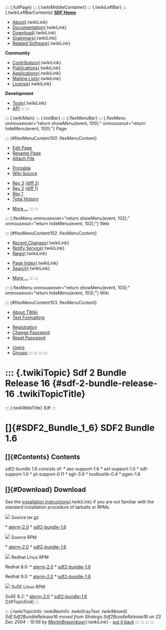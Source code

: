 ::: {.fullPage}
::: {.twikiMiddleContainer}
::: {.twikiLeftBar}
::: {.twikiLeftBarContents}
**[SDF Home](http://www.syntax-definition.org)**

-   [About](SdfLanguage){.twikiLink}
-   [Documentation](SdfDocumentation){.twikiLink}
-   [Download](SdfSoftware){.twikiLink}
-   [Grammars](SdfGrammars){.twikiLink}
-   [Related Software](SdfRelatedSoftware){.twikiLink}

**Community**

-   [Contributors](SdfDevelopment){.twikiLink}
-   [Publications](SdfPublications){.twikiLink}
-   [Applications](SdfApplications){.twikiLink}
-   [Mailing Lists](MailingList){.twikiLink}
-   [License](BSDLicense){.twikiLink}

**Development**

-   [Tools](DevelopmentTools){.twikiLink}
-   [API](http://homepages.cwi.nl/~daybuild/daily-docs)
:::
:::

::: {.twikiMain}
::: {.toolBar}
::: {.flexMenuBar}
::: {.flexMenu onmouseover="return showMenu(event, 100);" onmouseout="return hideMenu(event, 100);"}
Page

::: {#flexMenuContent100 .flexMenuContent}
-   [Edit
    Page](http://www.program-transformation.org/edit/Sdf/Sdf2BundleRelease16?t=1536826611)
-   [Rename
    Page](http://www.program-transformation.org/rename/Sdf/Sdf2BundleRelease16)
-   [Attach
    File](http://www.program-transformation.org/attach/Sdf/Sdf2BundleRelease16)

<!-- -->

-   [Printable](http://www.program-transformation.org/view/Sdf/Sdf2BundleRelease16?skin=print.pattern)
-   [Wiki
    Source](http://www.program-transformation.org/view/Sdf/Sdf2BundleRelease16?skin=text&raw=on&contenttype=text/plain)

<!-- -->

-   [Rev
    3](http://www.program-transformation.org/view/Sdf/Sdf2BundleRelease16?rev=1.3)
    [(diff 2)](http://www.program-transformation.org/rdiff/Sdf/Sdf2BundleRelease16?rev1=1.3&rev2=1.2)
-   [Rev
    2](http://www.program-transformation.org/view/Sdf/Sdf2BundleRelease16?rev=1.2)
    [(diff 1)](http://www.program-transformation.org/rdiff/Sdf/Sdf2BundleRelease16?rev1=1.2&rev2=1.1)
-   [Rev
    1](http://www.program-transformation.org/view/Sdf/Sdf2BundleRelease16?rev=1.1)
-   [Total
    History](http://www.program-transformation.org/rdiff/Sdf/Sdf2BundleRelease16)

<!-- -->

-   [More
    \...](http://www.program-transformation.org/oops/Sdf/Sdf2BundleRelease16?template=oopsmore&param1=1.3&param2=1.3)
:::
:::

::: {.flexMenu onmouseover="return showMenu(event, 102);" onmouseout="return hideMenu(event, 102);"}
Web

::: {#flexMenuContent102 .flexMenuContent}
-   [Recent Changes](WebChanges){.twikiLink}
-   [Notify Service](WebNotify){.twikiLink}
-   [News](WebNews){.twikiLink}

<!-- -->

-   [Page Index](WebIndex){.twikiLink}
-   [Search](WebSearch){.twikiLink}

<!-- -->

-   [More
    \...](http://www.program-transformation.org/oops/Sdf/Sdf2BundleRelease16?template=oopsmore&param1=1.3&param2=1.3)
:::
:::

::: {.flexMenu onmouseover="return showMenu(event, 103);" onmouseout="return hideMenu(event, 103);"}
Wiki

::: {#flexMenuContent103 .flexMenuContent}
-   [About
    TWiki](http://www.program-transformation.org/view/TWiki/WebHome)
-   [Text
    Formatting](http://www.program-transformation.org/view/TWiki/TextFormattingRules)

<!-- -->

-   [Registration](http://www.program-transformation.org/view/TWiki/TWikiRegistration)
-   [Change
    Password](http://www.program-transformation.org/view/TWiki/ChangePassword)
-   [Reset
    Password](http://www.program-transformation.org/view/TWiki/ResetPassword)

<!-- -->

-   [Users](http://www.program-transformation.org/view/Main/TWikiUsers)
-   [Groups](http://www.program-transformation.org/view/Main/TWikiGroups)
:::
:::
:::
:::

::: {.twikiTopic}
Sdf 2 Bundle Release 16 {#sdf-2-bundle-release-16 .twikiTopicTitle}
=======================

::: {.twikiWebTitle}
Sdf
:::

[]{#SDF2_Bundle_1_6} SDF2 Bundle 1.6
====================================

[]{#Contents} Contents
----------------------

sdf2-bundle 1.6 consists of: \* asc-support-1.6 \* asf-support-1.0 \*
sdf-support-1.0 \* pt-support-0.11 \* sglr-3.9 \* toolbuslib-0.4 \*
pgen-1.6

[]{#Download} Download
----------------------

See the [installation
instructions](../Stratego/InstallationInstructions094){.twikiLink} if
you are not familiar with the standard installation procedure of
tarballs or RPMs.

![](http://losser.st-lab.cs.uu.nl/~mbravenb/images/src-pkg.png) Source
tar.gz

\*
[aterm-2.0](ftp://ftp.stratego-language.org/pub/stratego/aterm/aterm-2.0.tar.gz)
\*
[sdf2-bundle-1.6](ftp://ftp.stratego-language.org/pub/stratego/sdf2/sdf2-bundle-1.6.tar.gz)

![](http://losser.st-lab.cs.uu.nl/~mbravenb/images/src-pkg.png) Source
RPM

\*
[aterm-2.0](ftp://ftp.stratego-language.org/pub/stratego/aterm/aterm-2.0-1.src.rpm)
\*
[sdf2-bundle-1.6](ftp://ftp.stratego-language.org/pub/stratego/sdf2/sdf2-bundle-1.6-1.src.rpm)

![](http://losser.st-lab.cs.uu.nl/~mbravenb/images/redhat.png) Redhat
Linux RPM

Redhat 8.0: \*
[aterm-2.0](ftp://ftp.stratego-language.org/pub/stratego/aterm/aterm-2.0-1.i386-redhat8.0-linux-gnu.rpm)
\*
[sdf2-bundle-1.6](ftp://ftp.stratego-language.org/pub/stratego/sdf2/sdf2-bundle-1.6-1.i386-redhat8.0-linux-gnu.rpm)

Redhat 9.0: \*
[aterm-2.0](ftp://ftp.stratego-language.org/pub/stratego/aterm/aterm-2.0-1.i386-redhat9.0-linux-gnu.rpm)
\*
[sdf2-bundle-1.6](ftp://ftp.stratego-language.org/pub/stratego/sdf2/sdf2-bundle-1.6-1.i386-redhat9.0-linux-gnu.rpm)

![](http://losser.st-lab.cs.uu.nl/~mbravenb/images/suse.png) SuSE Linux
RPM

SuSE 8.2: \*
[aterm-2.0](ftp://ftp.stratego-language.org/pub/stratego/aterm/aterm-2.0-1.i386-suse8.2-linux-gnu.rpm)
\*
[sdf2-bundle-1.6](ftp://ftp.stratego-language.org/pub/stratego/sdf2/sdf2-bundle-1.6-1.i386-suse8.2-linux-gnu.rpm)\
[]{#TopicEnd}
:::

::: {.twikiTopicInfo .twikiRevInfo .twikiGrayText .twikiMoved}
*Sdf.Sdf2BundleRelease16 moved from Stratego.Sdf2BundleRelease16 on 23
Dec 2004 - 15:56 by
[MartinBravenboer](../Main/MartinBravenboer){.twikiLink}* - [put it
back](http://www.program-transformation.org/rename/Sdf/Sdf2BundleRelease16?newweb=Stratego&newtopic=Sdf2BundleRelease16&confirm=on "Click to move topic back to previous location, with option to change references.")
:::
:::
:::
:::
